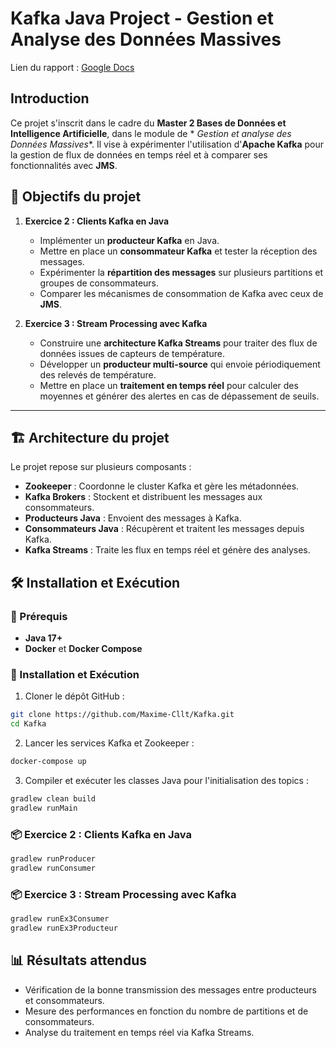 # Kafka Java Project - Gestion et Analyse des Données Massives

Lien du
rapport : [Google Docs](https://docs.google.com/document/d/1lQLYvurFBKFSZf75EUDY6nXk9LKN0_AtvOI5bWYghkI/edit?usp=sharing)

## Introduction

Ce projet s'inscrit dans le cadre du **Master 2 Bases de Données et Intelligence Artificielle**, dans le module de *
*Gestion et analyse des Données Massives**. Il vise à expérimenter l'utilisation d'**Apache Kafka** pour la gestion de
flux de données en temps réel et à comparer ses fonctionnalités avec **JMS**.

## 📌 Objectifs du projet

1. **Exercice 2 : Clients Kafka en Java**
    - Implémenter un **producteur Kafka** en Java.
    - Mettre en place un **consommateur Kafka** et tester la réception des messages.
    - Expérimenter la **répartition des messages** sur plusieurs partitions et groupes de consommateurs.
    - Comparer les mécanismes de consommation de Kafka avec ceux de **JMS**.

2. **Exercice 3 : Stream Processing avec Kafka**
    - Construire une **architecture Kafka Streams** pour traiter des flux de données issues de capteurs de température.
    - Développer un **producteur multi-source** qui envoie périodiquement des relevés de température.
    - Mettre en place un **traitement en temps réel** pour calculer des moyennes et générer des alertes en cas de
      dépassement de seuils.

---

## 🏗️ Architecture du projet

Le projet repose sur plusieurs composants :

- **Zookeeper** : Coordonne le cluster Kafka et gère les métadonnées.
- **Kafka Brokers** : Stockent et distribuent les messages aux consommateurs.
- **Producteurs Java** : Envoient des messages à Kafka.
- **Consommateurs Java** : Récupèrent et traitent les messages depuis Kafka.
- **Kafka Streams** : Traite les flux en temps réel et génère des analyses.

## 🛠️ Installation et Exécution

### 📌 Prérequis

- **Java 17+**
- **Docker** et **Docker Compose**

### 🔹 Installation et Exécution

1. Cloner le dépôt GitHub :

```bash
git clone https://github.com/Maxime-Cllt/Kafka.git
cd Kafka
```

2. Lancer les services Kafka et Zookeeper :

```bash
docker-compose up
```

3. Compiler et exécuter les classes Java pour l'initialisation des topics :

```bash
gradlew clean build
gradlew runMain
```

### 📦 Exercice 2 : Clients Kafka en Java

```bash
gradlew runProducer
gradlew runConsumer
```

### 📦 Exercice 3 : Stream Processing avec Kafka

```bash
gradlew runEx3Consumer
gradlew runEx3Producteur
```


## 📊 Résultats attendus

- Vérification de la bonne transmission des messages entre producteurs et consommateurs.
- Mesure des performances en fonction du nombre de partitions et de consommateurs.
- Analyse du traitement en temps réel via Kafka Streams.
